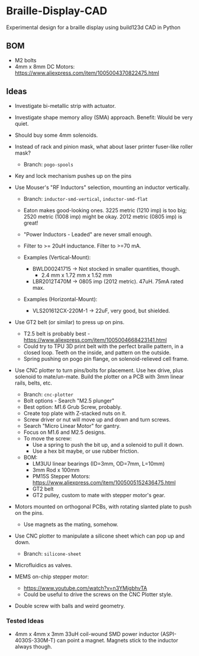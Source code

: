 # Braille-Display-CAD

Experimental design for a braille display using build123d CAD in Python

## BOM

* M2 bolts
* 4mm x 8mm DC Motors: https://www.aliexpress.com/item/1005004370822475.html

## Ideas

* Investigate bi-metallic strip with actuator.
* Investigate shape memory alloy (SMA) approach. Benefit: Would be very quiet.
* Should buy some 4mm solenoids.

* Instead of rack and pinion mask, what about laser printer fuser-like roller mask?
    * Branch: `pogo-spools`

* Key and lock mechanism pushes up on the pins

* Use Mouser's "RF Inductors" selection, mounting an inductor vertically.
    * Branch: `inductor-smd-vertical`, `inductor-smd-flat`
    * Eaton makes good-looking ones. 3225 metric (1210 imp) is too big; 2520 metric (1008 imp) might be okay. 2012 metric (0805 imp) is great!
    * "Power Inductors - Leaded" are never small enough.
    * Filter to >= 20uH inductance. Filter to >=70 mA.

    * Examples (Vertical-Mount):
        * BWLD00241715 -> Not stocked in smaller quantities, though.
            * 2.4 mm x 1.72 mm x 1.52 mm
        * LBR2012T470M -> 0805 imp (2012 metric). 47uH. 75mA rated max.

    * Examples (Horizontal-Mount):
        * VLS201612CX-220M-1 -> 22uF, very good, but shielded.


* Use GT2 belt (or similar) to press up on pins.
    * T2.5 belt is probably best - https://www.aliexpress.com/item/1005004668423141.html
    * Could try to TPU 3D print belt with the perfect braille pattern, in a closed loop. Teeth on the inside, and pattern on the outside.
    * Spring pushing on pogo pin flange, on solenoid-relieved cell frame.

* Use CNC plotter to turn pins/bolts for placement. Use hex drive, plus solenoid to mate/un-mate. Build the plotter on a PCB with 3mm linear rails, belts, etc.
    * Branch: `cnc-plotter`
    * Bolt options - Search "M2.5 plunger"
    * Best option: M1.6 Grub Screw, probably.
    * Create top plate with Z-stacked nuts on it.
    * Screw driver or nut will move up and down and turn screws.
    * Search "Micro Linear Motor" for gantry.
    * Focus on M1.6 and M2.5 designs.
    * To move the screw:
        * Use a spring to push the bit up, and a solenoid to pull it down.
        * Use a hex bit maybe, or use rubber friction.
    * BOM:
        * LM3UU linear bearings (ID=3mm, OD=7mm, L=10mm)
        * 3mm Rod x 100mm
        * PM15S Stepper Motors: https://www.aliexpress.com/item/1005005152436475.html
        * GT2 belt
        * GT2 pulley, custom to mate with stepper motor's gear.

* Motors mounted on orthogonal PCBs, with rotating slanted plate to push on the pins.
    * Use magnets as the mating, somehow.

* Use CNC plotter to manipulate a silicone sheet which can pop up and down.
    * Branch: `silicone-sheet`

* Microfluidics as valves.

* MEMS on-chip stepper motor:
    * https://www.youtube.com/watch?v=n3YMjgbhvTA
    * Could be useful to drive the screws on the CNC Plotter style.

* Double screw with balls and weird geometry.


### Tested Ideas

* 4mm x 4mm x 3mm 33uH coil-wound SMD power inductor (ASPI-4030S-330M-T) can point a magnet. Magnets stick to the inductor always though.
